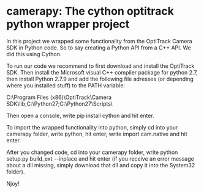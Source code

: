 # camerapy: The cython optitrack python wrapper project

In this project we wrapped some functionality from the OptiTrack Camera SDK
in Python code. So to say creating a Python API from a C++ API.
We did this using Cython.

To run our code we recommend to first download and install the OptiTrack SDK.
Then install the Microsoft visual C++ compiler package for python 2.7, 
then install Python 2.7.9 and add the following file adresses (or depending
where you installed stuff) to the PATH variable:

C:\Program Files (x86)\OptiTrack\Camera SDK\lib;C:\Python27\;C:\Python27\Scripts\

Then open a console, write pip install cython and hit enter.


To import the wrapped functionality into python, simply cd into your camerapy
folder, write python, hit enter, write import cam.native and hit enter.

After you changed code, cd into your camerapy folder, write python setup.py build_ext --inplace 
and hit enter (if you receive an error message about a dll missing, simply download that dll and
copy it into the System32 folder).

Njoy!
